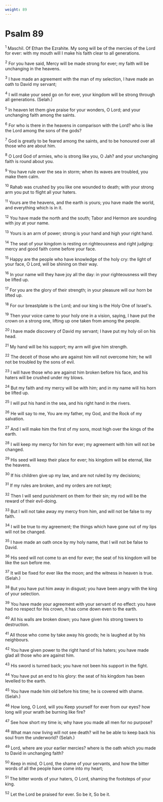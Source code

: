 ```yaml
---
weight: 89
---
```


# Psalm 89

<sup>1</sup> Maschil. Of Ethan the Ezrahite. My song will be of the mercies of the Lord for ever: with my mouth will I make his faith clear to all generations. 

<sup>2</sup> For you have said, Mercy will be made strong for ever; my faith will be unchanging in the heavens. 

<sup>3</sup> I have made an agreement with the man of my selection, I have made an oath to David my servant; 

<sup>4</sup> I will make your seed go on for ever, your kingdom will be strong through all generations. (Selah.) 

<sup>5</sup> In heaven let them give praise for your wonders, O Lord; and your unchanging faith among the saints. 

<sup>6</sup> For who is there in the heavens in comparison with the Lord? who is like the Lord among the sons of the gods? 

<sup>7</sup> God is greatly to be feared among the saints, and to be honoured over all those who are about him. 

<sup>8</sup> O Lord God of armies, who is strong like you, O Jah? and your unchanging faith is round about you. 

<sup>9</sup> You have rule over the sea in storm; when its waves are troubled, you make them calm. 

<sup>10</sup> Rahab was crushed by you like one wounded to death; with your strong arm you put to flight all your haters. 

<sup>11</sup> Yours are the heavens, and the earth is yours; you have made the world, and everything which is in it. 

<sup>12</sup> You have made the north and the south; Tabor and Hermon are sounding with joy at your name. 

<sup>13</sup> Yours is an arm of power; strong is your hand and high your right hand. 

<sup>14</sup> The seat of your kingdom is resting on righteousness and right judging: mercy and good faith come before your face. 

<sup>15</sup> Happy are the people who have knowledge of the holy cry: the light of your face, O Lord, will be shining on their way. 

<sup>16</sup> In your name will they have joy all the day: in your righteousness will they be lifted up. 

<sup>17</sup> For you are the glory of their strength; in your pleasure will our horn be lifted up. 

<sup>18</sup> For our breastplate is the Lord; and our king is the Holy One of Israel's. 

<sup>19</sup> Then your voice came to your holy one in a vision, saying, I have put the crown on a strong one, lifting up one taken from among the people. 

<sup>20</sup> I have made discovery of David my servant; I have put my holy oil on his head. 

<sup>21</sup> My hand will be his support; my arm will give him strength. 

<sup>22</sup> The deceit of those who are against him will not overcome him; he will not be troubled by the sons of evil. 

<sup>23</sup> I will have those who are against him broken before his face, and his haters will be crushed under my blows. 

<sup>24</sup> But my faith and my mercy will be with him; and in my name will his horn be lifted up. 

<sup>25</sup> I will put his hand in the sea, and his right hand in the rivers. 

<sup>26</sup> He will say to me, You are my father, my God, and the Rock of my salvation. 

<sup>27</sup> And I will make him the first of my sons, most high over the kings of the earth. 

<sup>28</sup> I will keep my mercy for him for ever; my agreement with him will not be changed. 

<sup>29</sup> His seed will keep their place for ever; his kingdom will be eternal, like the heavens. 

<sup>30</sup> If his children give up my law, and are not ruled by my decisions; 

<sup>31</sup> If my rules are broken, and my orders are not kept; 

<sup>32</sup> Then I will send punishment on them for their sin; my rod will be the reward of their evil-doing. 

<sup>33</sup> But I will not take away my mercy from him, and will not be false to my faith. 

<sup>34</sup> I will be true to my agreement; the things which have gone out of my lips will not be changed. 

<sup>35</sup> I have made an oath once by my holy name, that I will not be false to David. 

<sup>36</sup> His seed will not come to an end for ever; the seat of his kingdom will be like the sun before me. 

<sup>37</sup> It will be fixed for ever like the moon; and the witness in heaven is true. (Selah.) 

<sup>38</sup> But you have put him away in disgust; you have been angry with the king of your selection. 

<sup>39</sup> You have made your agreement with your servant of no effect: you have had no respect for his crown, it has come down even to the earth. 

<sup>40</sup> All his walls are broken down; you have given his strong towers to destruction. 

<sup>41</sup> All those who come by take away his goods; he is laughed at by his neighbours. 

<sup>42</sup> You have given power to the right hand of his haters; you have made glad all those who are against him. 

<sup>43</sup> His sword is turned back; you have not been his support in the fight. 

<sup>44</sup> You have put an end to his glory: the seat of his kingdom has been levelled to the earth. 

<sup>45</sup> You have made him old before his time; he is covered with shame. (Selah.) 

<sup>46</sup> How long, O Lord, will you Keep yourself for ever from our eyes? how long will your wrath be burning like fire? 

<sup>47</sup> See how short my time is; why have you made all men for no purpose? 

<sup>48</sup> What man now living will not see death? will he be able to keep back his soul from the underworld? (Selah.) 

<sup>49</sup> Lord, where are your earlier mercies? where is the oath which you made to David in unchanging faith? 

<sup>50</sup> Keep in mind, O Lord, the shame of your servants, and how the bitter words of all the people have come into my heart; 

<sup>51</sup> The bitter words of your haters, O Lord, shaming the footsteps of your king. 

<sup>52</sup> Let the Lord be praised for ever. So be it, So be it. 


